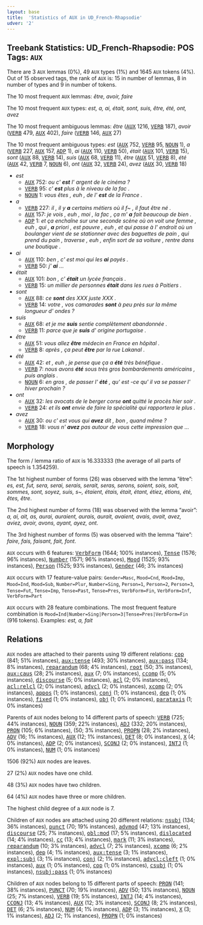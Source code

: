 ```yaml
---
layout: base
title:  'Statistics of AUX in UD_French-Rhapsodie'
udver: '2'
---
```


## Treebank Statistics: UD_French-Rhapsodie: POS Tags: `AUX`

There are 3 `AUX` lemmas (0%), 49 `AUX` types (1%) and 1645 `AUX` tokens (4%).
Out of 15 observed tags, the rank of `AUX` is: 15 in number of lemmas, 8 in number of types and 9 in number of tokens.

The 10 most frequent `AUX` lemmas: <em>être, avoir, faire</em>

The 10 most frequent `AUX` types:  <em>est, a, ai, était, sont, suis, être, été, ont, avez</em>

The 10 most frequent ambiguous lemmas: <em>être</em> (<tt><a href="fr_rhapsodie-pos-AUX.html">AUX</a></tt> 1216, <tt><a href="fr_rhapsodie-pos-VERB.html">VERB</a></tt> 187), <em>avoir</em> (<tt><a href="fr_rhapsodie-pos-VERB.html">VERB</a></tt> 479, <tt><a href="fr_rhapsodie-pos-AUX.html">AUX</a></tt> 402), <em>faire</em> (<tt><a href="fr_rhapsodie-pos-VERB.html">VERB</a></tt> 146, <tt><a href="fr_rhapsodie-pos-AUX.html">AUX</a></tt> 27)

The 10 most frequent ambiguous types:  <em>est</em> (<tt><a href="fr_rhapsodie-pos-AUX.html">AUX</a></tt> 752, <tt><a href="fr_rhapsodie-pos-VERB.html">VERB</a></tt> 95, <tt><a href="fr_rhapsodie-pos-NOUN.html">NOUN</a></tt> 1), <em>a</em> (<tt><a href="fr_rhapsodie-pos-VERB.html">VERB</a></tt> 227, <tt><a href="fr_rhapsodie-pos-AUX.html">AUX</a></tt> 157, <tt><a href="fr_rhapsodie-pos-ADP.html">ADP</a></tt> 1), <em>ai</em> (<tt><a href="fr_rhapsodie-pos-AUX.html">AUX</a></tt> 110, <tt><a href="fr_rhapsodie-pos-VERB.html">VERB</a></tt> 50), <em>était</em> (<tt><a href="fr_rhapsodie-pos-AUX.html">AUX</a></tt> 101, <tt><a href="fr_rhapsodie-pos-VERB.html">VERB</a></tt> 15), <em>sont</em> (<tt><a href="fr_rhapsodie-pos-AUX.html">AUX</a></tt> 88, <tt><a href="fr_rhapsodie-pos-VERB.html">VERB</a></tt> 14), <em>suis</em> (<tt><a href="fr_rhapsodie-pos-AUX.html">AUX</a></tt> 68, <tt><a href="fr_rhapsodie-pos-VERB.html">VERB</a></tt> 11), <em>être</em> (<tt><a href="fr_rhapsodie-pos-AUX.html">AUX</a></tt> 51, <tt><a href="fr_rhapsodie-pos-VERB.html">VERB</a></tt> 8), <em>été</em> (<tt><a href="fr_rhapsodie-pos-AUX.html">AUX</a></tt> 42, <tt><a href="fr_rhapsodie-pos-VERB.html">VERB</a></tt> 7, <tt><a href="fr_rhapsodie-pos-NOUN.html">NOUN</a></tt> 6), <em>ont</em> (<tt><a href="fr_rhapsodie-pos-AUX.html">AUX</a></tt> 32, <tt><a href="fr_rhapsodie-pos-VERB.html">VERB</a></tt> 24), <em>avez</em> (<tt><a href="fr_rhapsodie-pos-AUX.html">AUX</a></tt> 30, <tt><a href="fr_rhapsodie-pos-VERB.html">VERB</a></tt> 18)


* <em>est</em>
  * <tt><a href="fr_rhapsodie-pos-AUX.html">AUX</a></tt> 752: <em>ou c' <b>est</b> l' argent de le cinéma ?</em>
  * <tt><a href="fr_rhapsodie-pos-VERB.html">VERB</a></tt> 95: <em>c' <b>est</b> plus à le niveau de la fac .</em>
  * <tt><a href="fr_rhapsodie-pos-NOUN.html">NOUN</a></tt> 1: <em>vous êtes , euh , de l' <b>est</b> de la France .</em>
* <em>a</em>
  * <tt><a href="fr_rhapsodie-pos-VERB.html">VERB</a></tt> 227: <em>il , il y <b>a</b> certains métiers où il f~ , il faut être né .</em>
  * <tt><a href="fr_rhapsodie-pos-AUX.html">AUX</a></tt> 157: <em>je vois , euh , moi , la fac , ça m' <b>a</b> fait beaucoup de bien .</em>
  * <tt><a href="fr_rhapsodie-pos-ADP.html">ADP</a></tt> 1: <em>et ça enchaîne sur une seconde scène où on voit une femme , euh , qui , <b>a</b> priori , est pauvre , euh , et qui passe à l' endroit où un boulanger vient de se stationner avec des baguettes de pain , qui prend du pain , traverse , euh , enfin sort de sa voiture , rentre dans une boutique .</em>
* <em>ai</em>
  * <tt><a href="fr_rhapsodie-pos-AUX.html">AUX</a></tt> 110: <em>ben , c' est moi qui les <b>ai</b> payés .</em>
  * <tt><a href="fr_rhapsodie-pos-VERB.html">VERB</a></tt> 50: <em>j' <b>ai</b> …</em>
* <em>était</em>
  * <tt><a href="fr_rhapsodie-pos-AUX.html">AUX</a></tt> 101: <em>bon , c' <b>était</b> un lycée français .</em>
  * <tt><a href="fr_rhapsodie-pos-VERB.html">VERB</a></tt> 15: <em>un millier de personnes <b>était</b> dans les rues à Poitiers .</em>
* <em>sont</em>
  * <tt><a href="fr_rhapsodie-pos-AUX.html">AUX</a></tt> 88: <em>ce <b>sont</b> des XXX juste XXX .</em>
  * <tt><a href="fr_rhapsodie-pos-VERB.html">VERB</a></tt> 14: <em>votre , vos camarades <b>sont</b> à peu près sur la même longueur d' ondes ?</em>
* <em>suis</em>
  * <tt><a href="fr_rhapsodie-pos-AUX.html">AUX</a></tt> 68: <em>et je me <b>suis</b> sentie complètement abandonnée .</em>
  * <tt><a href="fr_rhapsodie-pos-VERB.html">VERB</a></tt> 11: <em>parce que je <b>suis</b> d' origine portugaise .</em>
* <em>être</em>
  * <tt><a href="fr_rhapsodie-pos-AUX.html">AUX</a></tt> 51: <em>vous allez <b>être</b> médecin en France en hôpital .</em>
  * <tt><a href="fr_rhapsodie-pos-VERB.html">VERB</a></tt> 8: <em>après , ça peut <b>être</b> par la rue Lakanal .</em>
* <em>été</em>
  * <tt><a href="fr_rhapsodie-pos-AUX.html">AUX</a></tt> 42: <em>et , euh , je pense que ça a <b>été</b> très bénéfique .</em>
  * <tt><a href="fr_rhapsodie-pos-VERB.html">VERB</a></tt> 7: <em>nous avons <b>été</b> sous très gros bombardements américains , puis anglais .</em>
  * <tt><a href="fr_rhapsodie-pos-NOUN.html">NOUN</a></tt> 6: <em>en gros , de passer l' <b>été</b> , qu' est -ce qu' il va se passer l' hiver prochain ?</em>
* <em>ont</em>
  * <tt><a href="fr_rhapsodie-pos-AUX.html">AUX</a></tt> 32: <em>les avocats de le berger corse <b>ont</b> quitté le procès hier soir .</em>
  * <tt><a href="fr_rhapsodie-pos-VERB.html">VERB</a></tt> 24: <em>et ils <b>ont</b> envie de faire la spécialité qui rapportera le plus .</em>
* <em>avez</em>
  * <tt><a href="fr_rhapsodie-pos-AUX.html">AUX</a></tt> 30: <em>ou c' est vous qui <b>avez</b> dit , bon , quand même ?</em>
  * <tt><a href="fr_rhapsodie-pos-VERB.html">VERB</a></tt> 18: <em>vous n' <b>avez</b> pas autour de vous cette impression que …</em>

## Morphology

The form / lemma ratio of `AUX` is 16.333333 (the average of all parts of speech is 1.354259).

The 1st highest number of forms (26) was observed with the lemma “être”: <em>es, est, fut, sera, serai, serais, serait, seras, serons, soient, sois, soit, sommes, sont, soyez, suis, s~, étaient, étais, était, étant, étiez, étions, été, êtes, être</em>.

The 2nd highest number of forms (18) was observed with the lemma “avoir”: <em>a, ai, ait, as, aurai, auraient, aurais, aurait, avaient, avais, avait, avez, aviez, avoir, avons, ayant, ayez, ont</em>.

The 3rd highest number of forms (5) was observed with the lemma “faire”: <em>faire, fais, faisant, fait, font</em>.

`AUX` occurs with 6 features: <tt><a href="fr_rhapsodie-feat-VerbForm.html">VerbForm</a></tt> (1644; 100% instances), <tt><a href="fr_rhapsodie-feat-Tense.html">Tense</a></tt> (1576; 96% instances), <tt><a href="fr_rhapsodie-feat-Number.html">Number</a></tt> (1571; 96% instances), <tt><a href="fr_rhapsodie-feat-Mood.html">Mood</a></tt> (1525; 93% instances), <tt><a href="fr_rhapsodie-feat-Person.html">Person</a></tt> (1525; 93% instances), <tt><a href="fr_rhapsodie-feat-Gender.html">Gender</a></tt> (46; 3% instances)

`AUX` occurs with 17 feature-value pairs: `Gender=Masc`, `Mood=Cnd`, `Mood=Imp`, `Mood=Ind`, `Mood=Sub`, `Number=Plur`, `Number=Sing`, `Person=1`, `Person=2`, `Person=3`, `Tense=Fut`, `Tense=Imp`, `Tense=Past`, `Tense=Pres`, `VerbForm=Fin`, `VerbForm=Inf`, `VerbForm=Part`

`AUX` occurs with 28 feature combinations.
The most frequent feature combination is `Mood=Ind|Number=Sing|Person=3|Tense=Pres|VerbForm=Fin` (916 tokens).
Examples: <em>est, a, fait</em>


## Relations

`AUX` nodes are attached to their parents using 19 different relations: <tt><a href="fr_rhapsodie-dep-cop.html">cop</a></tt> (841; 51% instances), <tt><a href="fr_rhapsodie-dep-aux-tense.html">aux:tense</a></tt> (493; 30% instances), <tt><a href="fr_rhapsodie-dep-aux-pass.html">aux:pass</a></tt> (134; 8% instances), <tt><a href="fr_rhapsodie-dep-reparandum.html">reparandum</a></tt> (68; 4% instances), <tt><a href="fr_rhapsodie-dep-root.html">root</a></tt> (50; 3% instances), <tt><a href="fr_rhapsodie-dep-aux-caus.html">aux:caus</a></tt> (28; 2% instances), <tt><a href="fr_rhapsodie-dep-aux.html">aux</a></tt> (7; 0% instances), <tt><a href="fr_rhapsodie-dep-ccomp.html">ccomp</a></tt> (5; 0% instances), <tt><a href="fr_rhapsodie-dep-discourse.html">discourse</a></tt> (5; 0% instances), <tt><a href="fr_rhapsodie-dep-acl.html">acl</a></tt> (2; 0% instances), <tt><a href="fr_rhapsodie-dep-acl-relcl.html">acl:relcl</a></tt> (2; 0% instances), <tt><a href="fr_rhapsodie-dep-advcl.html">advcl</a></tt> (2; 0% instances), <tt><a href="fr_rhapsodie-dep-xcomp.html">xcomp</a></tt> (2; 0% instances), <tt><a href="fr_rhapsodie-dep-appos.html">appos</a></tt> (1; 0% instances), <tt><a href="fr_rhapsodie-dep-conj.html">conj</a></tt> (1; 0% instances), <tt><a href="fr_rhapsodie-dep-dep.html">dep</a></tt> (1; 0% instances), <tt><a href="fr_rhapsodie-dep-fixed.html">fixed</a></tt> (1; 0% instances), <tt><a href="fr_rhapsodie-dep-obj.html">obj</a></tt> (1; 0% instances), <tt><a href="fr_rhapsodie-dep-parataxis.html">parataxis</a></tt> (1; 0% instances)

Parents of `AUX` nodes belong to 14 different parts of speech: <tt><a href="fr_rhapsodie-pos-VERB.html">VERB</a></tt> (725; 44% instances), <tt><a href="fr_rhapsodie-pos-NOUN.html">NOUN</a></tt> (359; 22% instances), <tt><a href="fr_rhapsodie-pos-ADJ.html">ADJ</a></tt> (332; 20% instances), <tt><a href="fr_rhapsodie-pos-PRON.html">PRON</a></tt> (105; 6% instances),  (50; 3% instances), <tt><a href="fr_rhapsodie-pos-PROPN.html">PROPN</a></tt> (28; 2% instances), <tt><a href="fr_rhapsodie-pos-ADV.html">ADV</a></tt> (16; 1% instances), <tt><a href="fr_rhapsodie-pos-AUX.html">AUX</a></tt> (12; 1% instances), <tt><a href="fr_rhapsodie-pos-DET.html">DET</a></tt> (8; 0% instances), <tt><a href="fr_rhapsodie-pos-X.html">X</a></tt> (4; 0% instances), <tt><a href="fr_rhapsodie-pos-ADP.html">ADP</a></tt> (2; 0% instances), <tt><a href="fr_rhapsodie-pos-SCONJ.html">SCONJ</a></tt> (2; 0% instances), <tt><a href="fr_rhapsodie-pos-INTJ.html">INTJ</a></tt> (1; 0% instances), <tt><a href="fr_rhapsodie-pos-NUM.html">NUM</a></tt> (1; 0% instances)

1506 (92%) `AUX` nodes are leaves.

27 (2%) `AUX` nodes have one child.

48 (3%) `AUX` nodes have two children.

64 (4%) `AUX` nodes have three or more children.

The highest child degree of a `AUX` node is 7.

Children of `AUX` nodes are attached using 20 different relations: <tt><a href="fr_rhapsodie-dep-nsubj.html">nsubj</a></tt> (134; 36% instances), <tt><a href="fr_rhapsodie-dep-punct.html">punct</a></tt> (70; 19% instances), <tt><a href="fr_rhapsodie-dep-advmod.html">advmod</a></tt> (47; 13% instances), <tt><a href="fr_rhapsodie-dep-discourse.html">discourse</a></tt> (25; 7% instances), <tt><a href="fr_rhapsodie-dep-obl-mod.html">obl:mod</a></tt> (17; 5% instances), <tt><a href="fr_rhapsodie-dep-dislocated.html">dislocated</a></tt> (14; 4% instances), <tt><a href="fr_rhapsodie-dep-cc.html">cc</a></tt> (13; 4% instances), <tt><a href="fr_rhapsodie-dep-mark.html">mark</a></tt> (11; 3% instances), <tt><a href="fr_rhapsodie-dep-reparandum.html">reparandum</a></tt> (10; 3% instances), <tt><a href="fr_rhapsodie-dep-advcl.html">advcl</a></tt> (7; 2% instances), <tt><a href="fr_rhapsodie-dep-xcomp.html">xcomp</a></tt> (6; 2% instances), <tt><a href="fr_rhapsodie-dep-dep.html">dep</a></tt> (4; 1% instances), <tt><a href="fr_rhapsodie-dep-aux-tense.html">aux:tense</a></tt> (3; 1% instances), <tt><a href="fr_rhapsodie-dep-expl-subj.html">expl:subj</a></tt> (3; 1% instances), <tt><a href="fr_rhapsodie-dep-conj.html">conj</a></tt> (2; 1% instances), <tt><a href="fr_rhapsodie-dep-advcl-cleft.html">advcl:cleft</a></tt> (1; 0% instances), <tt><a href="fr_rhapsodie-dep-aux.html">aux</a></tt> (1; 0% instances), <tt><a href="fr_rhapsodie-dep-cop.html">cop</a></tt> (1; 0% instances), <tt><a href="fr_rhapsodie-dep-csubj.html">csubj</a></tt> (1; 0% instances), <tt><a href="fr_rhapsodie-dep-nsubj-pass.html">nsubj:pass</a></tt> (1; 0% instances)

Children of `AUX` nodes belong to 15 different parts of speech: <tt><a href="fr_rhapsodie-pos-PRON.html">PRON</a></tt> (141; 38% instances), <tt><a href="fr_rhapsodie-pos-PUNCT.html">PUNCT</a></tt> (70; 19% instances), <tt><a href="fr_rhapsodie-pos-ADV.html">ADV</a></tt> (50; 13% instances), <tt><a href="fr_rhapsodie-pos-NOUN.html">NOUN</a></tt> (25; 7% instances), <tt><a href="fr_rhapsodie-pos-VERB.html">VERB</a></tt> (19; 5% instances), <tt><a href="fr_rhapsodie-pos-INTJ.html">INTJ</a></tt> (14; 4% instances), <tt><a href="fr_rhapsodie-pos-CCONJ.html">CCONJ</a></tt> (13; 4% instances), <tt><a href="fr_rhapsodie-pos-AUX.html">AUX</a></tt> (12; 3% instances), <tt><a href="fr_rhapsodie-pos-SCONJ.html">SCONJ</a></tt> (8; 2% instances), <tt><a href="fr_rhapsodie-pos-DET.html">DET</a></tt> (6; 2% instances), <tt><a href="fr_rhapsodie-pos-NUM.html">NUM</a></tt> (4; 1% instances), <tt><a href="fr_rhapsodie-pos-ADP.html">ADP</a></tt> (3; 1% instances), <tt><a href="fr_rhapsodie-pos-X.html">X</a></tt> (3; 1% instances), <tt><a href="fr_rhapsodie-pos-ADJ.html">ADJ</a></tt> (2; 1% instances), <tt><a href="fr_rhapsodie-pos-PROPN.html">PROPN</a></tt> (1; 0% instances)

